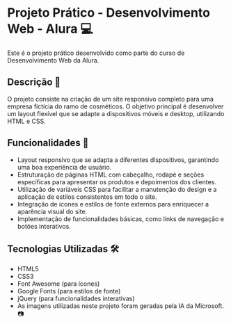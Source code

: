 # Projeto Prático - Desenvolvimento Web - Alura 💻
Este é o projeto prático desenvolvido como parte do curso de Desenvolvimento Web da Alura.

## Descrição 📝
O projeto consiste na criação de um site responsivo completo para uma empresa fictícia do ramo de cosméticos. O objetivo principal é desenvolver um layout flexível que se adapte a dispositivos móveis e desktop, utilizando HTML e CSS.

## Funcionalidades 🚀
* Layout responsivo que se adapta a diferentes dispositivos, garantindo uma boa experiência de usuário.
* Estruturação de páginas HTML com cabeçalho, rodapé e seções específicas para apresentar os produtos e depoimentos dos clientes.
* Utilização de variáveis CSS para facilitar a manutenção do design e a aplicação de estilos consistentes em todo o site.
* Integração de ícones e estilos de fonte externos para enriquecer a aparência visual do site.
* Implementação de funcionalidades básicas, como links de navegação e botões interativos.

## Tecnologias Utilizadas 🛠️
* HTML5
* CSS3
* Font Awesome (para ícones)
* Google Fonts (para estilos de fonte)
* jQuery (para funcionalidades interativas)
* As imagens utilizadas neste projeto foram geradas pela IA da Microsoft. 📷

